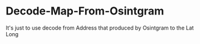 # Decode-Map-From-Osintgram
It's just to use decode from Address that produced by Osintgram to the Lat Long
